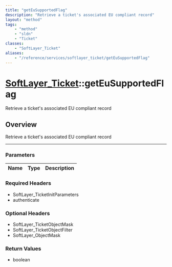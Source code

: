 ```yaml
---
title: "getEuSupportedFlag"
description: "Retrieve a ticket's associated EU compliant record"
layout: "method"
tags:
    - "method"
    - "sldn"
    - "Ticket"
classes:
    - "SoftLayer_Ticket"
aliases:
    - "/reference/services/softlayer_ticket/getEuSupportedFlag"
---
```

# [SoftLayer_Ticket](/reference/services/SoftLayer_Ticket)::getEuSupportedFlag


Retrieve a ticket's associated EU compliant record


## Overview 
Retrieve a ticket's associated EU compliant record

-----

### Parameters 
|Name | Type | Description |
| --- | --- | --- |


### Required Headers
* SoftLayer_TicketInitParameters
* authenticate


### Optional Headers
* SoftLayer_TicketObjectMask
* SoftLayer_TicketObjectFilter
* SoftLayer_ObjectMask

### Return Values
* boolean




